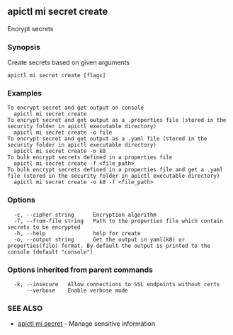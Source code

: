 ## apictl mi secret create

Encrypt secrets

### Synopsis

Create secrets based on given arguments

```
apictl mi secret create [flags]
```

### Examples

```
To encrypt secret and get output on console
  apictl mi secret create
To encrypt secret and get output as a .properties file (stored in the security folder in apictl executable directory)
  apictl mi secret create -o file
To encrypt secret and get output as a .yaml file (stored in the security folder in apictl executable directory)
  apictl mi secret create -o k8
To bulk encrypt secrets defined in a properties file
  apictl mi secret create -f <file_path>
To bulk encrypt secrets defined in a properties file and get a .yaml file (stored in the security folder in apictl executable directory)
  apictl mi secret create -o k8 -f <file_path>
```

### Options

```
  -c, --cipher string      Encryption algorithm
  -f, --from-file string   Path to the properties file which contain secrets to be encrypted
  -h, --help               help for create
  -o, --output string      Get the output in yaml(k8) or properties(file) format. By default the output is printed to the console (default "console")
```

### Options inherited from parent commands

```
  -k, --insecure   Allow connections to SSL endpoints without certs
      --verbose    Enable verbose mode
```

### SEE ALSO

* [apictl mi secret](apictl_mi_secret.md)	 - Manage sensitive information

